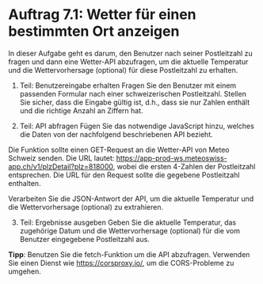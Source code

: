 # Auftrag 7.1: Wetter für einen bestimmten Ort anzeigen

In dieser Aufgabe geht es darum, den Benutzer nach seiner Postleitzahl zu fragen und dann eine Wetter-API abzufragen, um die aktuelle Temperatur und die Wettervorhersage (optional) für diese Postleitzahl zu erhalten.

1. Teil: Benutzereingabe erhalten Fragen Sie den Benutzer mit einem passenden Formular nach einer schweizerischen Postleitzahl. Stellen Sie sicher, dass die Eingabe gültig ist, d.h., dass sie nur Zahlen enthält und die richtige Anzahl an Ziffern hat.

2. Teil: API abfragen Fügen Sie das notwendige JavaScript hinzu, welches die Daten von der nachfolgend beschriebenen API bezieht.

Die Funktion sollte einen GET-Request an die Wetter-API von Meteo Schweiz senden. Die URL lautet: https://app-prod-ws.meteoswiss-app.ch/v1/plzDetail?plz=818000, wobei die ersten 4-Zahlen der Postleitzahl entsprechen. Die URL für den Request sollte die gegebene Postleitzahl enthalten.

Verarbeiten Sie die JSON-Antwort der API, um die aktuelle Temperatur und die Wettervorhersage (optional) zu extrahieren.

3. Teil: Ergebnisse ausgeben Geben Sie die aktuelle Temperatur, das zugehörige Datum und die Wettervorhersage (optional) für die vom Benutzer eingegebene Postleitzahl aus.

**Tipp**: Benutzen Sie die fetch-Funktion um die API abzufragen. Verwenden Sie einen Dienst wie https://corsproxy.io/, um die CORS-Probleme zu umgehen.